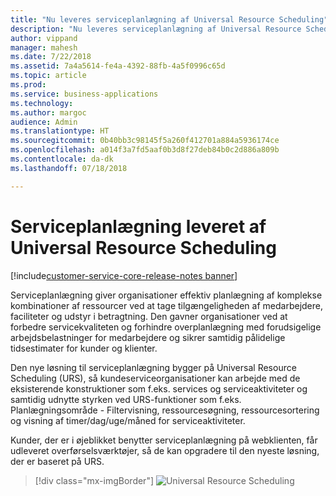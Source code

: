 ```yaml
---
title: "Nu leveres serviceplanlægning af Universal Resource Scheduling"
description: "Nu leveres serviceplanlægning af Universal Resource Scheduling"
author: vippand
manager: mahesh
ms.date: 7/22/2018
ms.assetid: 7a4a5614-fe4a-4392-88fb-4a5f0996c65d
ms.topic: article
ms.prod: 
ms.service: business-applications
ms.technology: 
ms.author: margoc
audience: Admin
ms.translationtype: HT
ms.sourcegitcommit: 0b40bb3c98145f5a260f412701a884a5936174ce
ms.openlocfilehash: a014f3a7fd5aaf0b3d8f27deb84b0c2d886a809b
ms.contentlocale: da-dk
ms.lasthandoff: 07/18/2018

---
```


#  <a name="service-scheduling-powered-by-universal-resource-scheduling"></a>Serviceplanlægning leveret af Universal Resource Scheduling  

[!include[customer-service-core-release-notes banner](../../includes/customer-service-core-release-notes.md)]




Serviceplanlægning giver organisationer effektiv planlægning af komplekse kombinationer af ressourcer ved at tage tilgængeligheden af medarbejdere, faciliteter og udstyr i betragtning. Den gavner organisationer ved at forbedre servicekvaliteten og forhindre overplanlægning med forudsigelige arbejdsbelastninger for medarbejdere og sikrer samtidig pålidelige tidsestimater for kunder og klienter. 

Den nye løsning til serviceplanlægning bygger på Universal Resource Scheduling (URS), så kundeserviceorganisationer kan arbejde med de eksisterende konstruktioner som f.eks. services og serviceaktiviteter og samtidig udnytte styrken ved URS-funktioner som f.eks. Planlægningsområde - Filtervisning, ressourcesøgning, ressourcesortering og visning af timer/dag/uge/måned for serviceaktiviteter. 

Kunder, der er i øjeblikket benytter serviceplanlægning på webklienten, får udleveret overførselsværktøjer, så de kan opgradere til den nyeste løsning, der er baseret på URS.

> [!div class="mx-imgBorder"]
> ![Universal Resource Scheduling](media/universal-resource-scheduling.png "Universal Resource Scheduling")

